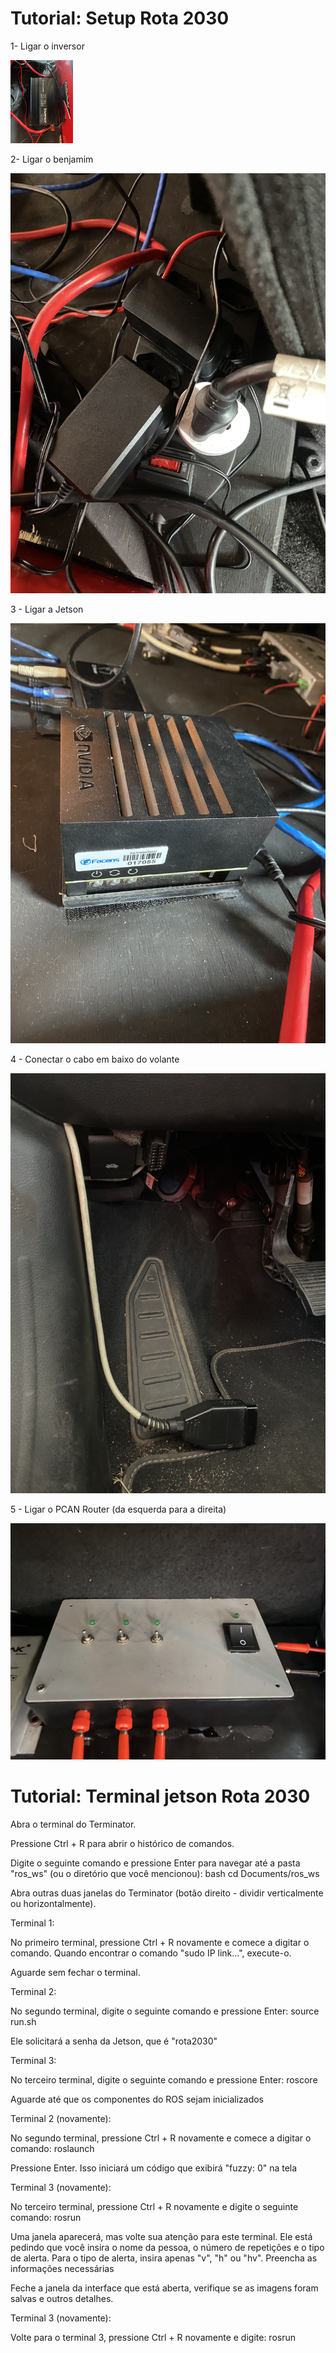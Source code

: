# Tutorial: Setup Rota 2030  
1- Ligar o inversor

<!-- ![inversor](https://github.com/BrunoMalena/documentation/blob/main/media/Inversor_ROTA2030.jpg) -->

<img src="media\Inversor_ROTA2030.jpg"
width="100px"/>

2- Ligar o benjamim

![benjamim](https://github.com/BrunoMalena/documentation/blob/main/media/Benjamin_ROTA203-.jpg)

3 - Ligar a Jetson

![jetson](https://github.com/BrunoMalena/documentation/blob/main/media/Jetson_ROTA2030.jpg)

4 - Conectar o cabo em baixo do volante

![cabo](https://github.com/BrunoMalena/documentation/blob/main/media/Cabo_ROTA2030)

5 - Ligar o PCAN Router (da esquerda para a direita)

![pcan](https://github.com/BrunoMalena/documentation/blob/main/media/PCANRouter_ROTA2030)

# Tutorial: Terminal jetson Rota 2030

Abra o terminal do Terminator.

Pressione Ctrl + R para abrir o histórico de comandos.

Digite o seguinte comando e pressione Enter para navegar até a pasta "ros_ws" (ou o diretório que você mencionou): bash cd Documents/ros_ws

Abra outras duas janelas do Terminator (botão direito - dividir verticalmente ou horizontalmente).

Terminal 1:

No primeiro terminal, pressione Ctrl + R novamente e comece a digitar o comando. Quando encontrar o comando "sudo IP link...", execute-o.

Aguarde sem fechar o terminal.

Terminal 2:

No segundo terminal, digite o seguinte comando e pressione Enter: source run.sh

Ele solicitará a senha da Jetson, que é "rota2030"

Terminal 3:

No terceiro terminal, digite o seguinte comando e pressione Enter: roscore

Aguarde até que os componentes do ROS sejam inicializados

Terminal 2 (novamente):

No segundo terminal, pressione Ctrl + R novamente e comece a digitar o comando: roslaunch

Pressione Enter. Isso iniciará um código que exibirá "fuzzy: 0" na tela

Terminal 3 (novamente):

No terceiro terminal, pressione Ctrl + R novamente e digite o seguinte comando: rosrun

Uma janela aparecerá, mas volte sua atenção para este terminal. Ele está pedindo que você insira o nome da pessoa, o número de repetições e o tipo de alerta. Para o tipo de alerta, insira apenas "v", "h" ou "hv". Preencha as informações necessárias

Feche a janela da interface que está aberta, verifique se as imagens foram salvas e outros detalhes.

Terminal 3 (novamente):

Volte para o terminal 3, pressione Ctrl + R novamente e digite: rosrun







